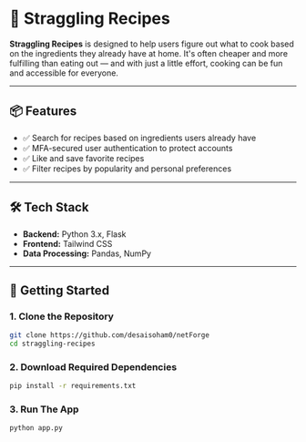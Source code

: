 # 🥘 Straggling Recipes

**Straggling Recipes** is designed to help users figure out what to cook based on the ingredients they already have at home. It's often cheaper and more fulfilling than eating out — and with just a little effort, cooking can be fun and accessible for everyone.

---

## 📦 Features

- ✅ Search for recipes based on ingredients users already have
- ✅ MFA-secured user authentication to protect accounts
- ✅ Like and save favorite recipes
- ✅ Filter recipes by popularity and personal preferences

---

## 🛠️ Tech Stack

- **Backend:** Python 3.x, Flask  
- **Frontend:** Tailwind CSS  
- **Data Processing:** Pandas, NumPy

---

## 🚀 Getting Started

### 1. Clone the Repository
```bash
git clone https://github.com/desaisoham0/netForge
cd straggling-recipes
```

### 2. Download Required Dependencies
```bash
pip install -r requirements.txt
```

### 3. Run The App

```bash
python app.py
```


